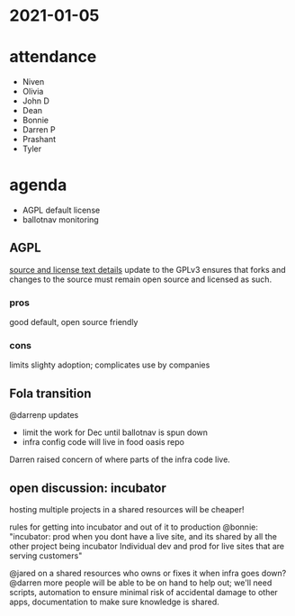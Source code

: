 # 2021-01-05

# attendance
- Niven
- Olivia
- John D
- Dean
- Bonnie
- Darren P
- Prashant
- Tyler

# agenda
- AGPL default license
- ballotnav monitoring

## AGPL
[source and license text details](https://opensource.org/licenses/AGPL-3.0)
update to the GPLv3
ensures that forks and changes to the source must remain open source and licensed as such. 

### pros
good default, open source friendly

### cons
limits slighty adoption; complicates use by companies

## Fola transition 
@darrenp updates
- limit the work for Dec until ballotnav is spun down
- infra config code will live in food oasis repo

Darren raised concern of where parts of the infra code live. 

## open discussion: incubator
hosting multiple projects in a shared resources will be cheaper!

rules for getting into incubator and out of it to production
@bonnie:
"incubator: prod when you dont have a live site, and its shared by all the other project being incubator 
Individual dev and prod for live sites that are serving customers"

@jared on a shared resources who owns or fixes it when infra goes down? 
@darren more people will be able to be on hand to help out; we'll need scripts, automation to ensure minimal risk of accidental damage to other apps, documentation to make sure knowledge is shared.


